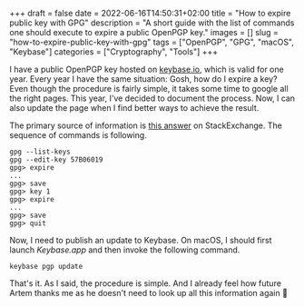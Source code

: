 +++ 
draft = false
date = 2022-06-16T14:50:31+02:00
title = "How to expire public key with GPG"
description = "A short guide with the list of commands one should execute to expire a public OpenPGP key."
images = []
slug = "how-to-expire-public-key-with-gpg"
tags = ["OpenPGP", "GPG", "macOS", "Keybase"]
categories = ["Cryptography", "Tools"]
+++

I have a public OpenPGP key hosted on [keybase.io](https://keybase.io/artspb), which is valid for one year. Every year I have the same situation: Gosh, how do I expire a key? Even though the procedure is fairly simple, it takes some time to google all the right pages. This year, I've decided to document the process. Now, I can also update the page when I find better ways to achieve the result.

The primary source of information is [this answer](https://unix.stackexchange.com/a/177310/47504) on StackExchange. The sequence of commands is following.

```shell
gpg --list-keys
gpg --edit-key 57B06019
gpg> expire
...
gpg> save
gpg> key 1
gpg> expire
...
gpg> save
gpg> quit
```

Now, I need to publish an update to Keybase. On macOS, I should first launch _Keybase.app_ and then invoke the following command.

```shell
keybase pgp update
```

That's it. As I said, the procedure is simple. And I already feel how future Artem thanks me as he doesn't need to look up all this information again 🙂
